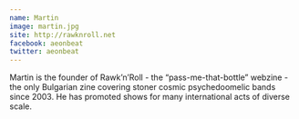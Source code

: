 ```yaml
---
name: Martin
image: martin.jpg
site: http://rawknroll.net
facebook: aeonbeat
twitter: aeonbeat
---
```


Martin is the founder of Rawk’n’Roll - the “pass-me-that-bottle” webzine - the only Bulgarian zine covering stoner cosmic psychedoomelic bands since 2003. He has promoted shows for many international acts of diverse scale.

